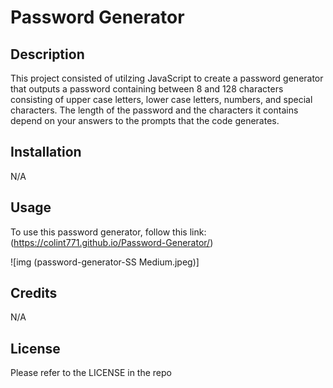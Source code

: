 # Password Generator

## Description

This project consisted of utilzing JavaScript to create a password generator that outputs a password containing between 8 and 128 characters consisting of upper case letters, lower case letters, numbers, and special characters. The length of the password and the characters it contains depend on your answers to the prompts that the code generates.

## Installation

N/A

## Usage

To use this password generator, follow this link: (https://colint771.github.io/Password-Generator/)

![img (password-generator-SS Medium.jpeg)]

## Credits

N/A

## License

Please refer to the LICENSE in the repo
